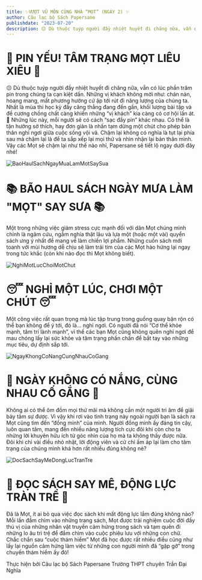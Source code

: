 ```yaml
---
title: ✨VƯỢT VŨ MÔN CÙNG NHÀ “MỌT” (NGÀY 2) ✨
author: Câu lạc bộ Sách Papersane
publishdate: "2023-07-20"
description: 😔 Dù thuộc tuýp người đầy nhiệt huyết đi chăng nữa, vẫn có lúc phần trăm pin trong chúng ta cạn kiệt dần. Những vị khách không mời như chán nản, hoang mang...
---
```


# 🚨 PIN YẾU! TÂM TRẠNG MỌT LIÊU XIÊU 🚨

😔 Dù thuộc tuýp người đầy nhiệt huyết đi chăng nữa, vẫn có lúc phần trăm pin trong chúng ta cạn kiệt dần. Những vị khách không mời như: chán nản, hoang mang, mất phương hướng cứ ập tới rút đi năng lượng của chúng ta. Nhất là mùa thi học kỳ đầy căng thẳng đang đến gần, khối lượng bài tập và đề cương chồng chất càng khiến những “vị khách” kia càng có cơ hội lấn át. 🔋 Những lúc này, mỗi người sẽ có cách “sạc đầy pin” khác nhau. Có thể là tận hưởng sở thích, hay đơn giản là nhấn tạm dừng một chút cho phép bản thân nghỉ ngơi giữa cuộc sống vội vã. Chậm lại không có nghĩa là tụt lại phía sau mà chậm lại là để ta sắp xếp lại mọi thứ và nhìn nhận lại bản thân mình. Vậy các Mọt sẽ chậm lại như thế nào nhỉ, Papersane sẽ tiết lộ ngay dưới đây nhé!

![BaoHaulSachNgayMuaLamMotSaySua](/GocNhinMoi/images/VuotVuMonCungNhaMotNgay2/1.jpg)

# 📚 BÃO HAUL SÁCH NGÀY MƯA LÀM "MỌT" SAY SƯA 📚

Một trong những việc giảm stress cực mạnh đối với dân Mọt chúng mình chính là ngâm cứu, ngắm nghía thật lâu và lựa một (hoặc một vài) quyển sách ưng ý nhất để mang về làm chiến lợi phẩm. Những cuốn sách mới toanh với mùi hương dễ chịu sẽ làm trái tim của các Mọt hào hứng lại ngay trong tức khắc (còn khi nào đọc thì Mọt không biết).

![NghiMotLucChoiMotChut](/GocNhinMoi/images/VuotVuMonCungNhaMotNgay2/2.jpg)

# 😴 NGHỈ MỘT LÚC, CHƠI MỘT CHÚT 😴

Một công việc rất quan trọng mà lúc tập trung trong guồng quay bận rộn có thể bạn không để ý tới, đó là… nghỉ ngơi. Có người đã nói “Cơ thể khỏe mạnh, tâm trí lành mạnh”, vì thế các bạn Mọt cũng không quên nghỉ ngơi để mau chóng lấy lại sức khỏe và tâm trạng phấn chấn để bắt tay vào những mục tiêu, dự định sắp tới.

![NgayKhongCoNangCungNhauCoGang](/GocNhinMoi/images/VuotVuMonCungNhaMotNgay2/3.jpg)

# 💪 NGÀY KHÔNG CÓ NẮNG, CÙNG NHAU CỐ GẮNG 💪

Không ai có thể ôm đồm mọi thứ mãi mà không cần một người tri âm để giãi bày tâm sự được. Vì vậy khi rơi vào tình trạng này ngoài người bạn là sách ra Mọt cũng tìm đến “đồng minh” của mình. Người đồng minh ấy đáng tin cậy, luôn quan tâm, mang đến nhiều năng lượng tích cực đôi khi còn cho ta những lời khuyên hữu ích từ góc nhìn của họ mà ta không thấy được nữa. Đôi khi chỉ vài điều nhỏ nhặt, lời động viên và cử chỉ ấm áp lại làm cho tâm trạng của chúng mình khá hơn rất nhiều đúng không nè?

![DocSachSayMeDongLucTranTre](/GocNhinMoi/images/VuotVuMonCungNhaMotNgay2/4.jpg)

# 📖 ĐỌC SÁCH SAY MÊ, ĐỘNG LỰC TRÀN TRỀ 📖

Đã là Mọt, ít ai bỏ qua việc đọc sách khi mất động lực lắm đúng không nào? Mỗi lần đắm chìm vào những trang sách, Mọt được trải nghiệm cuộc đời đầy thú vị của những nhân vật truyền cảm hứng trong sách và tạm quên đi những lo âu trì trệ để đắm chìm vào cuộc phiêu lưu với những con chữ. Chắc chắn sau “cuộc thám hiểm” Mọt đã học được rất nhiều điều cũng như lấy lại nguồn cảm hứng làm việc từ những con người mình đã “gặp gỡ” trong chuyến thám hiểm ấy đó!

Thực hiện bởi Câu lạc bộ Sách Papersane Trường THPT chuyên Trần Đại Nghĩa